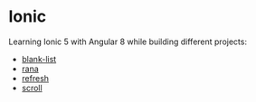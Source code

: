 # Ionic
Learning Ionic 5 with Angular 8 while building different projects:

- [blank-list](https://github.com/exhaler/Ionic/tree/master/blank-list)
- [rana](https://github.com/exhaler/Ionic/tree/master/rana)
- [refresh](https://github.com/exhaler/Ionic/tree/master/refresh)
- [scroll](https://github.com/exhaler/Ionic/tree/master/scroll)
